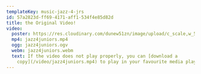 ```yaml
---
templateKey: music-jazz-4-jrs
id: 57a2823d-ff69-4171-aff1-534f4e85d82d
title: the Original Video!
video:
  poster: https://res.cloudinary.com/dunew51zn/image/upload/c_scale,w_540/v1617059308/music/jazz4juniors-video-still_gksjiy.jpg
  mp4: jazz4juniors.mp4
  ogg: jazz4juniors.ogv
  webm: jazz4juniors.webm
  text: If the video does not play properly, you can [download a
    copy](/video/jazz4juniors.mp4) to play in your favourite media player.
---
```

